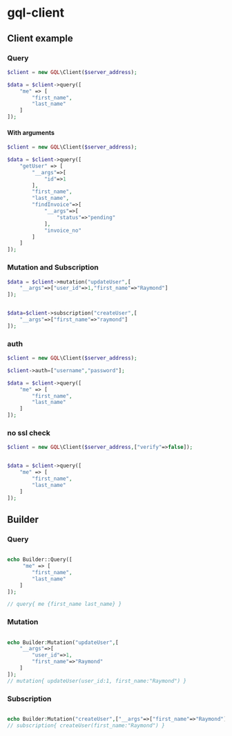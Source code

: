 # gql-client

## Client example

### Query

```php
$client = new GQL\Client($server_address);

$data = $client->query([
    "me" => [
        "first_name", 
        "last_name"
    ]
]);
```

#### With arguments
```php
$client = new GQL\Client($server_address);

$data = $client->query([
    "getUser" => [
        "__args"=>[
            "id"=>1
        ],
        "first_name", 
        "last_name",
        "findInvoice"=>[
            "__args"=>[
                "status"=>"pending"
            ],
            "invoice_no"
        ]
    ]
]);
```

### Mutation and Subscription
```php
$data = $client->mutation("updateUser",[
    "__args"=>["user_id"=>1,"first_name"=>"Raymond"]
]);


$data=$client->subscription("createUser",[
    "__args"=>["first_name"=>"raymond"]
]);

```

### auth
```php
$client = new GQL\Client($server_address);

$client->auth=["username","password"];

$data = $client->query([
    "me" => [
        "first_name",
        "last_name"
    ]
]);
```

### no ssl check
```php
$client = new GQL\Client($server_address,["verify"=>false]);


$data = $client->query([
    "me" => [
        "first_name",
        "last_name"
    ]
]);
```

## Builder
### Query
```php

echo Builder::Query([
     "me" => [
        "first_name",
        "last_name"
    ]
]);

// query{ me {first_name last_name} }
```

### Mutation
```php

echo Builder:Mutation("updateUser",[
    "__args"=>[
        "user_id"=>1,
        "first_name"=>"Raymond"
    ]
]);
// mutation{ updateUser(user_id:1, first_name:"Raymond") }
```

### Subscription
```php

echo Builder:Mutation("createUser",["__args"=>["first_name"=>"Raymond"]]);
// subscription{ createUser(first_name:"Raymond") }
```





